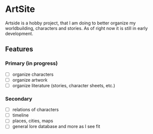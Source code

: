 # ArtSite
Artside is a hobby project, that I am doing to better organize my worldbuilding, characters and stories.
As of right now it is still in early development.

## Features
### Primary (in progress)
- [ ] organize characters
- [ ] organize artwork
- [ ] organize literature (stories, character sheets, etc.)
### Secondary
- [ ] relations of characters
- [ ] timeline
- [ ] places, cities, maps
- [ ] general lore database
and more as I see fit
